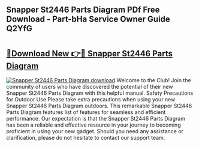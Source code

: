 ## Snapper St2446 Parts Diagram PDf Free Download - Part-bHa Service Owner Guide Q2YfG

# <h2><a href="http://dfit2r.blite.top/?on=Snapper+St2446+Parts+Diagram">🔗Download New 👉🔴 Snapper St2446 Parts Diagram</a></h2>

[![Snapper St2446 Parts Diagram download](https://i.imgur.com/lujVjoI.png)](http://dfit2r.blite.top/?on=Snapper+St2446+Parts+Diagram)
Welcome to the Club! Join the community of users who have discovered the potential of their new Snapper St2446 Parts Diagram with this helpful manual. Safety Precautions for Outdoor Use Please take extra precautions when using your new Snapper St2446 Parts Diagram outdoors. This remarkable Snapper St2446 Parts Diagram features list of features for seamless and efficient performance. Our expectation is that the Snapper St2446 Parts Diagram has been a reliable and effective resource in your journey to becoming proficient in using your new gadget. Should you need any assistance or clarification, please do not hesitate to contact our support team.
